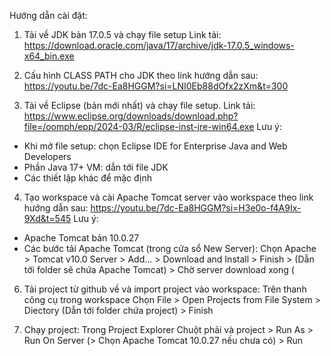 Hướng dẫn cài đặt:
1. Tải về JDK bản 17.0.5 và chạy file setup
Link tải: https://download.oracle.com/java/17/archive/jdk-17.0.5_windows-x64_bin.exe

2. Cấu hình CLASS PATH cho JDK theo link hướng dẫn sau:
https://youtu.be/7dc-Ea8HGGM?si=LNI0Eb88dOfx2zXm&t=300

3. Tải về Eclipse (bản mới nhất) và chạy file setup.
Link tải: https://www.eclipse.org/downloads/download.php?file=/oomph/epp/2024-03/R/eclipse-inst-jre-win64.exe
Lưu ý:
- Khi mở file setup: chọn Eclipse IDE for Enterprise Java and Web Developers
- Phần Java 17+ VM: dẫn tới file JDK
- Các thiết lập khác để mặc định

4. Tạo workspace và cài Apache Tomcat server vào workspace theo link hướng dẫn sau:
https://youtu.be/7dc-Ea8HGGM?si=H3e0o-f4A9Ix-9Xd&t=545
Lưu ý:
- Apache Tomcat bản 10.0.27
- Các bước tải Apache Tomcat (trong cửa sổ New Server):
Chọn Apache > Tomcat v10.0 Server > Add... > Download and Install > Finish > (Dẫn tới folder sẽ chứa Apache Tomcat) > Chờ server download xong (

6. Tải project từ github về và import project vào workspace:
Trên thanh công cụ trong workspace Chọn File > Open Projects from File System > Diectory (Dẫn tới folder chứa project) > Finish

7. Chạy project:
Trong Project Explorer Chuột phải và project > Run As > Run On Server (> Chọn Apache Tomcat 10.0.27 nếu chưa có) > Run
